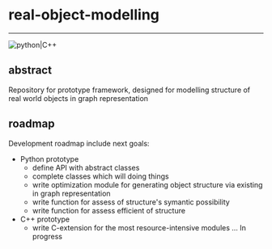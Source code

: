 # real-object-modelling
***

![python|C++](https://i0.wp.com/shunsvineyard.info/wp-content/uploads/2020/08/python_vs_cpp.png?fit=100%2C50&ssl=1)

## abstract
Repository for  prototype framework, designed for modelling structure of real world objects in graph representation

## roadmap
Development roadmap include next goals:

* Python prototype
    - define API with abstract classes
    - complete classes which will doing things 
    - write optimization module for generating object structure via existing in graph representation
    - write function  for assess of structure's symantic possibility
    - write function for assess efficient of structure
* C++ prototype
    - write C-extension for the most resource-intensive modules
... In progress
